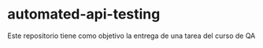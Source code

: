 # automated-api-testing
Este repositorio tiene como objetivo la entrega de una tarea del curso de QA